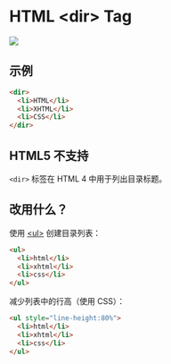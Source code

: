 HTML \<dir> Tag
===

[![](https://shields.io/badge/HTML5-已废弃-yellow?logo=HTML5)](https://caniuse.com/?search=<dir>)

## 示例

```html idoc:preview:iframe
<dir>
  <li>HTML</li>
  <li>XHTML</li>
  <li>CSS</li>
</dir>
```

## HTML5 不支持

`<dir>` 标签在 HTML 4 中用于列出目录标题。

## 改用什么？

使用 [\<ul>](./ul.md) 创建目录列表：

```html idoc:preview:iframe
<ul>
  <li>html</li>
  <li>xhtml</li>
  <li>css</li>
</ul> 
```

减少列表中的行高（使用 CSS）：

```html idoc:preview:iframe
<ul style="line-height:80%">
  <li>html</li>
  <li>xhtml</li>
  <li>css</li>
</ul>
```